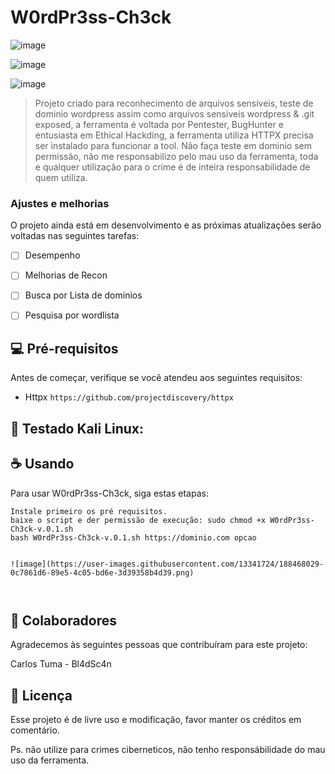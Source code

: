 # W0rdPr3ss-Ch3ck

![image](https://user-images.githubusercontent.com/13341724/188468882-68afc954-4211-4224-9a61-1736a4447d4b.png)

![image](https://user-images.githubusercontent.com/13341724/188468521-90c11f1c-7f0d-4be9-aac7-3e4c699c4ae2.png)

![image](https://user-images.githubusercontent.com/13341724/188468412-90684b91-ca71-4007-9b6c-d666f0635864.png)

> Projeto criado para reconhecimento de arquivos sensiveis, teste de dominio wordpress assim como arquivos sensiveis wordpress & .git exposed, a ferramenta é voltada por Pentester, BugHunter e entusiasta em Ethical Hackding, a ferramenta utiliza  HTTPX precisa ser instalado para funcionar a tool.
> Não faça teste em dominio sem permissão, não me responsabilizo pelo mau uso da ferramenta, toda e qualquer utilização para o crime é de inteira responsabilidade de quem utiliza.

### Ajustes e melhorias

O projeto ainda está em desenvolvimento e as próximas atualizações serão voltadas nas seguintes tarefas:

- [ ] Desempenho
- [ ] Melhorias de Recon 
- [ ] Busca por Lista de dominios
- [ ] Pesquisa por wordlista


## 💻 Pré-requisitos

Antes de começar, verifique se você atendeu aos seguintes requisitos:

* Httpx `https://github.com/projectdiscovery/httpx`


## 🚀 Testado Kali Linux:

## ☕ Usando <W0rdPr3ss-Ch3ck>

Para usar W0rdPr3ss-Ch3ck, siga estas etapas:

```
Instale primeiro os pré requisitos.
baixe o script e der permissão de execução: sudo chmod +x W0rdPr3ss-Ch3ck-v.0.1.sh
bash W0rdPr3ss-Ch3ck-v.0.1.sh https://dominio.com opcao
 
  
![image](https://user-images.githubusercontent.com/13341724/188468029-0c7861d6-89e5-4c05-bd6e-3d39358b4d39.png)
  
    
```

## 🤝 Colaboradores

Agradecemos às seguintes pessoas que contribuíram para este projeto:

Carlos Tuma - Bl4dSc4n</b>


## 📝 Licença

Esse projeto é de livre uso e modificação, favor manter os créditos em comentário.
 
Ps. não utilize para crimes ciberneticos, não tenho responsábilidade do mau uso da ferramenta.



